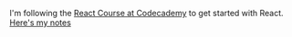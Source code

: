 I'm following the [React Course at Codecademy](https://www.codecademy.com/learn/react-101 ) to get started with React. [Here's my notes](/notes.md)
